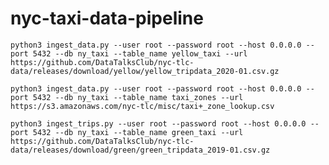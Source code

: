 
# nyc-taxi-data-pipeline

`python3 ingest_data.py --user root --password root --host 0.0.0.0 --port 5432 --db ny_taxi --table_name yellow_taxi --url https://github.com/DataTalksClub/nyc-tlc-data/releases/download/yellow/yellow_tripdata_2020-01.csv.gz`


`python3 ingest_data.py --user root --password root --host 0.0.0.0 --port 5432 --db ny_taxi --table_name taxi_zones --url https://s3.amazonaws.com/nyc-tlc/misc/taxi+_zone_lookup.csv`


`python3 ingest_trips.py --user root --password root --host 0.0.0.0 --port 5432 --db ny_taxi --table_name green_taxi --url https://github.com/DataTalksClub/nyc-tlc-data/releases/download/green/green_tripdata_2019-01.csv.gz`



